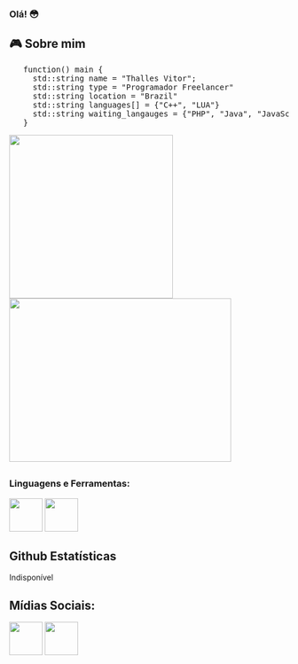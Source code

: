 <h3> Olá! 😳
  <h2> 🎮 Sobre mim</h2>
 
<pre>
   function() main {
     std::string name = "Thalles Vitor";
     std::string type = "Programador Freelancer"
     std::string location = "Brazil"
     std::string languages[] = {"C++", "LUA"}
     std::string waiting_langauges = {"PHP", "Java", "JavaScript", "C#"}
   }
</pre>
  
<div style="display:inline-block;">
<img height="295em" src="https://images-wixmp-ed30a86b8c4ca887773594c2.wixmp.com/f/826473e0-144a-4dad-b056-aae159be86f1/d7v0rde-859ff8e2-e947-4777-9c18-c2957643e8e2.gif?token=eyJ0eXAiOiJKV1QiLCJhbGciOiJIUzI1NiJ9.eyJzdWIiOiJ1cm46YXBwOjdlMGQxODg5ODIyNjQzNzNhNWYwZDQxNWVhMGQyNmUwIiwiaXNzIjoidXJuOmFwcDo3ZTBkMTg4OTgyMjY0MzczYTVmMGQ0MTVlYTBkMjZlMCIsIm9iaiI6W1t7InBhdGgiOiJcL2ZcLzgyNjQ3M2UwLTE0NGEtNGRhZC1iMDU2LWFhZTE1OWJlODZmMVwvZDd2MHJkZS04NTlmZjhlMi1lOTQ3LTQ3NzctOWMxOC1jMjk1NzY0M2U4ZTIuZ2lmIn1dXSwiYXVkIjpbInVybjpzZXJ2aWNlOmZpbGUuZG93bmxvYWQiXX0.8UQAQKDpgOKFd7E4RvABgqBet-3G4PY1rvQojKhwUAE">
  
<img height="295em" width="400px" src="https://64.media.tumblr.com/2de3e0b0f051c4ba33cd375999704ded/tumblr_ohdrson2l91vlaq4no1_500.gif">
</div>

<h2></h2>
<h3>Linguagens e Ferramentas:
</h3>
  
<div style="display:inline-block;">
   <img height="60em" src="https://user-images.githubusercontent.com/42747200/46140125-da084900-c26d-11e8-8ea7-c45ae6306309.png">
   <img height="60em" src="https://upload.wikimedia.org/wikipedia/commons/thumb/c/cf/Lua-Logo.svg/1200px-Lua-Logo.svg.png">
</div>
<h2>
  Github Estatísticas
</h2>
  Indisponível
<h2>Mídias Sociais:</h2>
  <div style="display:inline-block;">
   <a href="https://www.facebook.com/renyzinthalles/"><img height="60em" src="https://cdn.icon-icons.com/icons2/2429/PNG/512/facebook_logo_icon_147291.png"></a>
   <a href="https://twitter.com/Renyzin"><img height="60em" src="https://www.freeiconspng.com/thumbs/logo-twitter-png/blue-logo-twitter-birds-emblem-3.png"></a>
</div>
  
